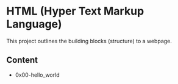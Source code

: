 # HTML (Hyper Text Markup Language)
This project outlines the building blocks (structure) to a webpage.

## Content
- 0x00-hello_world